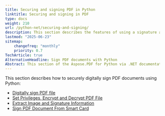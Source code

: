 ```yaml
---
title: Securing and signing PDF in Python
linktitle: Securing and signing in PDF
type: docs
weight: 210
url: /python-net/securing-and-signing/
description: This section describes the features of using a signature and securing your PDF document using Python
lastmod: "2025-06-23"
sitemap:
    changefreq: "monthly"
    priority: 0.7
TechArticle: true 
AlternativeHeadline: Sign PDF documents with Python
Abstract: This section of the Aspose.PDF for Python via .NET documentation provides comprehensive guidance on securing and signing PDF documents programmatically. It covers essential topics including password protection, encryption algorithms, applying and verifying digital signatures, certificate handling, and document permissions. Developers will learn how to implement various levels of security to protect sensitive content, ensure document integrity, and comply with regulatory standards. The examples and API references enable quick integration of security features into Python applications, making it easy to safeguard PDF workflows with confidence.
---
```


This section describes how to securely digitally sign PDF documents using Python:

- [Digitally sign PDF file](/pdf/python-net/digitally-sign-pdf-file/)
- [Set Privileges, Encrypt and Decrypt PDF File](/pdf/python-net/set-privileges-encrypt-and-decrypt-pdf-file/)
- [Extract Image and Signature Information](/pdf/python-net/extract-image-and-signature-information/)
- [Sign PDF Document From Smart Card](/pdf/python-net/sign-pdf-document-from-smart-card/)